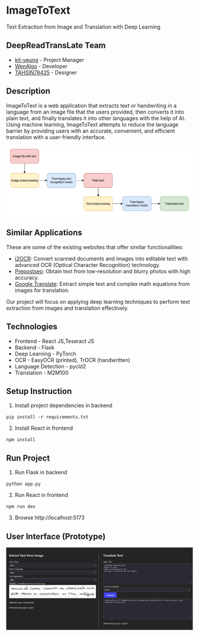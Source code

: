 # ImageToText
Text Extraction from Image and Translation with Deep Learning

## DeepReadTransLate Team
- [kit-yeung](https://github.com/kit-yeung) - Project Manager
- [WenAlgo](https://github.com/WenAlgo) - Developer
- [TAHSIN78425](https://github.com/TAHSIN78425) - Designer

## Description
ImageToText is a web application that extracts text or handwriting in a language from an image file that the users provided, then converts it into plain text, and finally translates it into other languages with the help of AI. Using machine learning, ImageToText attempts to reduce the language barrier by providing users with an accurate, convenient, and efficient translation with a user-friendly interface.

<img src="https://github.com/kit-yeung/ImageToText/blob/main/img/flowchart.png">

## Similar Applications
These are some of the existing websites that offer similar functionalities:
- [i2OCR](https://www.i2ocr.com): Convert scanned documents and images into editable text with advanced OCR (Optical Character Recognition) technology.
- [Prepostseo](https://www.prepostseo.com/image-to-text): Obtain text from low-resolution and blurry photos with high accuracy.
- [Google Translate](https://translate.google.com): Extract simple text and complex math equations from images for translation.

Our project will focus on applying deep learning techniques to perform text extraction from images and translation effectively.

## Technologies
- Frontend - React JS,Teseract JS
- Backend - Flask
- Deep Learning - PyTorch
- OCR - EasyOCR (printed), TrOCR (handwritten)
- Language Detection - pycld2
- Translation - M2M100

## Setup Instruction
1. Install project dependencies in backend
```
pip install -r requirements.txt
```
2. Install React in frontend
```
npm install
```

## Run Project
1. Run Flask in backend
```
python app.py
```
2. Run React in frontend
```
npm run dev
```
3. Browse http://localhost:5173

## User Interface (Prototype)
<img src="https://github.com/kit-yeung/ImageToText/blob/main/img/prototype.png">
